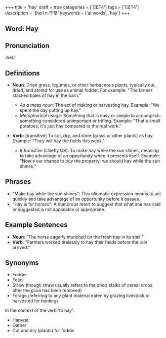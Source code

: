 +++
title = 'hay'
draft = true
categories = ['CET4']
tags = ['CET4']
description = '[hei] n.干草'
keywords = ['ai words', 'hay']
+++

## Word: Hay

## Pronunciation
/heɪ/

## Definitions
- **Noun**: Dried grass, legumes, or other herbaceous plants, typically cut, dried, and stored for use as animal fodder. For example: "The farmer stacked bales of hay in the barn."
  - _As a mass noun_: The act of making or harvesting hay. Example: "We spent the day putting up hay."
  - _Metaphorical usage_: Something that is easy or simple to accomplish; something considered unimportant or trifling. Example: "That's small potatoes; it's just hay compared to the real work."

- **Verb**: (transitive) To cut, dry, and store (grass or other plants) as hay. Example: "They will hay the fields this week."
  - _Intransitive_ (chiefly US): To make hay while the sun shines, meaning to take advantage of an opportunity when it presents itself. Example: "Now's our chance to buy the property; we should hay while the sun shines."

## Phrases
- "Make hay while the sun shines": This idiomatic expression means to act quickly and take advantage of an opportunity before it passes.
- "Hay is for horses": A humorous retort to suggest that what one has said or suggested is not applicable or appropriate.

## Example Sentences
- **Noun**: "The horse eagerly munched on the fresh hay in its stall."
- **Verb**: "Farmers worked tirelessly to hay their fields before the rain arrived."

## Synonyms
- Fodder
- Feed
- Straw (though straw usually refers to the dried stalks of cereal crops after the grain has been removed)
- Forage (referring to any plant material eaten by grazing livestock or harvested for feeding)

In the context of the verb 'to hay':
- Harvest
- Gather
- Cut and dry (plants) for fodder
